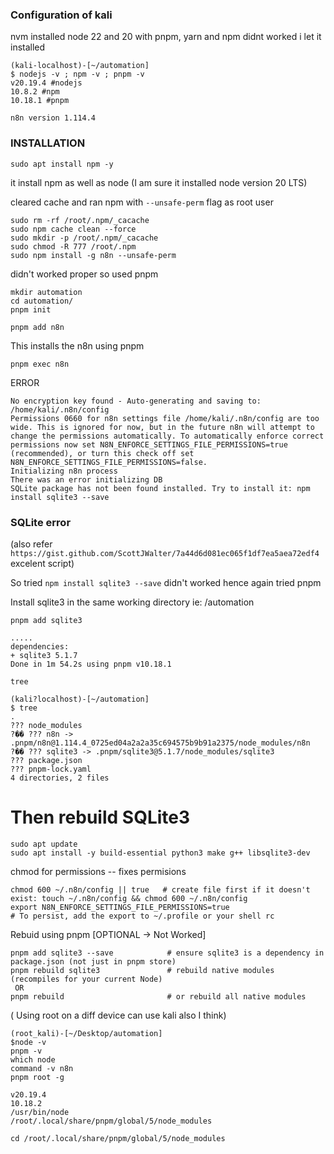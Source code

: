 ### Configuration of kali 

nvm installed node 22 and 20 with pnpm, yarn and npm didnt worked 
i let it installed 

```
(kali-localhost)-[~/automation]
$ nodejs -v ; npm -v ; pnpm -v                                                                             
v20.19.4 #nodejs
10.8.2 #npm
10.18.1 #pnpm 
```
```n8n version 1.114.4```

### INSTALLATION  

```
sudo apt install npm -y 
```
it install npm as well as node (I am sure it installed node version 20 LTS)

cleared cache and ran npm with ```--unsafe-perm``` flag as root user 
```
sudo rm -rf /root/.npm/_cacache
sudo npm cache clean --force
sudo mkdir -p /root/.npm/_cacache
sudo chmod -R 777 /root/.npm
sudo npm install -g n8n --unsafe-perm
```
didn't worked proper so used pnpm

```
mkdir automation
cd automation/
pnpm init
```

```
pnpm add n8n
```

This installs the n8n using pnpm 

```
pnpm exec n8n
```

ERROR

```
No encryption key found - Auto-generating and saving to: /home/kali/.n8n/config
Permissions 0660 for n8n settings file /home/kali/.n8n/config are too wide. This is ignored for now, but in the future n8n will attempt to change the permissions automatically. To automatically enforce correct permissions now set N8N_ENFORCE_SETTINGS_FILE_PERMISSIONS=true (recommended), or turn this check off set N8N_ENFORCE_SETTINGS_FILE_PERMISSIONS=false.
Initializing n8n process
There was an error initializing DB
SQLite package has not been found installed. Try to install it: npm install sqlite3 --save
```

### SQLite error

(also refer ```https://gist.github.com/ScottJWalter/7a44d6d081ec065f1df7ea5aea72edf4``` excelent script)

So tried ```npm install sqlite3 --save``` didn't worked hence again tried pnpm 

Install sqlite3 in the same working directory ie: /automation 
```
pnpm add sqlite3
```

```
.....
dependencies:
+ sqlite3 5.1.7
Done in 1m 54.2s using pnpm v10.18.1
```
```
tree
```
```
(kali?localhost)-[~/automation]
$ tree
.
??? node_modules
?�� ??? n8n -> .pnpm/n8n@1.114.4_0725ed04a2a2a35c694575b9b91a2375/node_modules/n8n
?�� ??? sqlite3 -> .pnpm/sqlite3@5.1.7/node_modules/sqlite3
??? package.json
??? pnpm-lock.yaml
4 directories, 2 files
```

# Then rebuild SQLite3
```
sudo apt update
sudo apt install -y build-essential python3 make g++ libsqlite3-dev
```
chmod for permissions -- fixes permisions
```
chmod 600 ~/.n8n/config || true   # create file first if it doesn't exist: touch ~/.n8n/config && chmod 600 ~/.n8n/config
export N8N_ENFORCE_SETTINGS_FILE_PERMISSIONS=true
# To persist, add the export to ~/.profile or your shell rc
```

Rebuid using pnpm [OPTIONAL -> Not Worked]
```
pnpm add sqlite3 --save            # ensure sqlite3 is a dependency in package.json (not just in pnpm store)
pnpm rebuild sqlite3               # rebuild native modules (recompiles for your current Node)
 OR 
pnpm rebuild                       # or rebuild all native modules
```

( Using root on a diff device can use kali also I think)
```
(root_kali)-[~/Desktop/automation]
$node -v
pnpm -v
which node
command -v n8n
pnpm root -g

v20.19.4
10.18.2
/usr/bin/node
/root/.local/share/pnpm/global/5/node_modules
```
```
cd /root/.local/share/pnpm/global/5/node_modules
```






